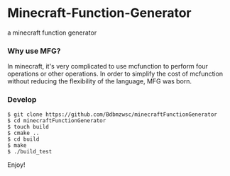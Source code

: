 # Minecraft-Function-Generator
a minecraft function generator

### Why use MFG?
In minecraft, it's very complicated to use mcfunction to perform four operations or other operations. In order to simplify the cost of mcfunction without reducing the flexibility of the language, MFG was born.

### Develop
```
$ git clone https://github.com/Bdbmzwsc/minecraftFunctionGenerator
$ cd minecraftFunctionGenerator
$ touch build
$ cmake ..
$ cd build
$ make
$ ./build_test
```

Enjoy!